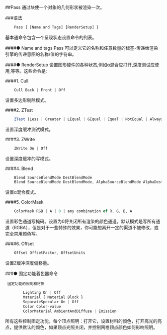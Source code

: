 ##Pass
通过块使一个对象的几何形状被渲染一次。



###语法
```javascript
    Pass { [Name and Tags] [RenderSetup] }
```
基本通命令包含一个呈现状态设置命令的列表。


####● Name and tags
Pass 可以定义它的名称和任意数量的标签-传递给渲染引擎的传递意图的名称/值的字符串。


####● RenderSetup
设置图形硬件的各种状态,例如α混合应打开,深度测试应使用,等等。这些命令是:


####1. Cull
```javascript
    Cull Back | Front | Off
```
设置多边形剔除模式。

####2. ZTest
```javascript
    ZTest (Less | Greater | LEqual | GEqual | Equal | NotEqual | Always)
```
设置深度缓冲测试模式。

####3. ZWrite
```javascript
    ZWrite On | Off
```
设置深度缓冲的写模式。

####4. Blend
```javascript
    Blend SourceBlendMode DestBlendMode
    Blend SourceBlendMode DestBlendMode, AlphaSourceBlendMode AlphaDestBlendMode
```
设置α混合模式。

####5. ColorMask
```javascript
    ColorMask RGB | A | 0 | any combination of R, G, B, A
```
设置彩色通道写掩码。设置为0将关闭所有渲染的颜色通道。默认模式是写所有通道（RGBA），但是对于一些特殊的效果，你可能想离开一定的渠道不被修改，或完全禁用颜色写。


####6. Offset
```javascript
    Offset OffsetFactor, OffsetUnits
```
设置Z缓冲深度偏移量。


###● 固定功能着色器命令

     固定功能的照明和材质
```javascript
        Lighting On | Off
        Material { Material Block }
        SeparateSpecular On | Off
        Color Color-value
        ColorMaterial AmbientAndDiffuse | Emission
```
所有这些控制固定功能，每个顶点照明：打开它，设置材料的颜色，打开高光的亮点，提供默认的颜色，如果顶点光照关闭，并控制网格顶点颜色如何影响照明。













